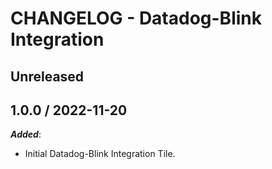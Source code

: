 # CHANGELOG - Datadog-Blink Integration

## Unreleased

## 1.0.0 / 2022-11-20

***Added***:

* Initial Datadog-Blink Integration Tile.
